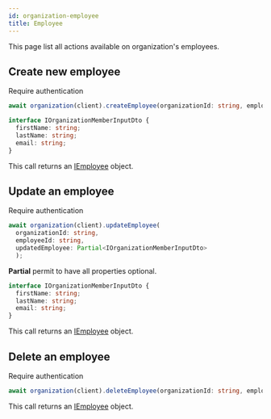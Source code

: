 ```yaml
---
id: organization-employee
title: Employee
---
```


This page list all actions available on organization's employees.

## Create new employee

<span class="badge badge--warning">Require authentication</span>

```ts
await organization(client).createEmployee(organizationId: string, employee: IOrganizationMemberInputDto);
```

```ts
interface IOrganizationMemberInputDto {
  firstName: string;
  lastName: string;
  email: string;
}
```

This call returns an [IEmployee](../organization-types#iemployee) object.

## Update an employee

<span class="badge badge--warning">Require authentication</span>

```ts
await organization(client).updateEmployee(
  organizationId: string,
  employeeId: string,
  updatedEmployee: Partial<IOrganizationMemberInputDto>
  );
```

**Partial** permit to have all properties optional.

```ts
interface IOrganizationMemberInputDto {
  firstName: string;
  lastName: string;
  email: string;
}
```

This call returns an [IEmployee](../organization-types#iemployee) object.

## Delete an employee

<span class="badge badge--warning">Require authentication</span>

```ts
await organization(client).deleteEmployee(organizationId: string, employeeId: string);
```

This call returns an [IEmployee](../organization-types#iemployee) object.
